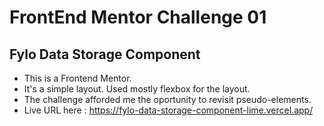 # FrontEnd  Mentor Challenge 01

## Fylo Data Storage Component

- This is a Frontend Mentor.
- It's a simple layout. Used mostly flexbox for the layout.
- The challenge afforded me the oportunity to revisit pseudo-elements.
- Live URL here : https://fylo-data-storage-component-lime.vercel.app/